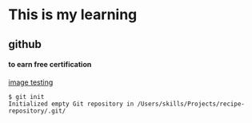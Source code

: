 # This is my learning
## github
#### to earn free certification


[image testing](https://octodex.github.com/images/yaktocat.png)


```
$ git init
Initialized empty Git repository in /Users/skills/Projects/recipe-repository/.git/
```
